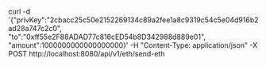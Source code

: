 curl -d '{"privKey":"2cbacc25c50e2152269134c89a2fee1a8c9319c54c5e04d916b2ad28a747c2c0", "to":"0xff55e2F88ADAD77c816cED54b8D342988d889e01", "amount":1000000000000000000}' -H "Content-Type: application/json" -X POST http://localhost:8080/api/v1/eth/send-eth
